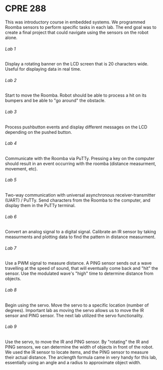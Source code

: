 # CPRE 288
This was introductory course in embedded systems. We programmed Roomba sensors to perform specific tasks in each lab. The end goal was to create a final project that could navigate using the sensors on the robot alone.

###### Lab 1
Display a rotating banner on the LCD screen that is 20 characters wide. Useful for displaying data in real time.

###### Lab 2
Start to move the Roomba. Robot should be able to process a hit on its bumpers and be able to "go around" the obstacle.

###### Lab 3
Process pushbutton events and display different messages on the LCD depending on the pushed button.

###### Lab 4
Communicate with the Roomba via PuTTy. Pressing a key on the computer should result in an event occurring with the roomba (distance measurment, movement, etc).

###### Lab 5
Two-way communication with universal asynchronous receiver-transmitter (UART) / PuTTy. Send characters from the Roomba to the computer, and display them in the PuTTy terminal.

###### Lab 6
Convert an analog signal to a digital signal. Calibrate an IR sensor by taking measurments and plotting data to find the pattern in distance measurment.

###### Lab 7
Use a PWM signal to measure distance. A PING sensor sends out a wave travelling at the speed of sound, that will eventually come back and "hit" the sensor. Use the modulated wave's "high" time to determine distance from objects.

###### Lab 8
Begin using the servo. Move the servo to a specific location (number of degrees). Important lab as moving the servo allows us to move the IR sensor and PING sensor. The next lab utilized the servo functionality.

###### Lab 9
Use the servo, to move the IR and PING sensor. By "rotating" the IR and PING sensors, we can determine the width of objects in front of the robot. We used the IR sensor to locate items, and the PING sensor to measure their actual distance. The arclength formula came in very handy for this lab, essentially using an angle and a radius to approximate object width.
